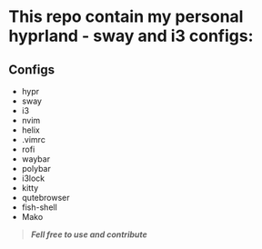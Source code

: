 # This repo contain my personal hyprland - sway and i3 configs:


## Configs
- hypr
- sway
- i3
- nvim
- helix
- .vimrc
- rofi
- waybar
- polybar
- i3lock
- kitty
- qutebrowser
- fish-shell
- Mako


> ***Fell free to use and contribute***
